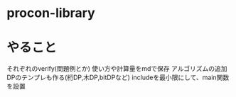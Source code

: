 # procon-library

# やること
それぞれのverify(問題例とか)
使い方や計算量をmdで保存
アルゴリズムの追加
DPのテンプレも作る(桁DP,木DP,bitDPなど)
includeを最小限にして、main関数を設置
